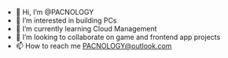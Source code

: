 - 👋 Hi, I’m @PACNOLOGY
- 👀 I’m interested in building PCs
- 🌱 I’m currently learning Cloud Management
- 💞️ I’m looking to collaborate on game and frontend app projects
- 📫 How to reach me PACNOLOGY@outlook.com

<!---
PACNOLOGY/PACNOLOGY is a ✨ special ✨ repository because its `README.md` (this file) appears on your GitHub profile.
You can click the Preview link to take a look at your changes.
--->

